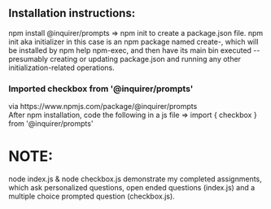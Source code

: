 <h2> Installation instructions:</h2>
<p>npm install @inquirer/prompts => npm init to create a package.json file. npm init aka initializer in this case is an npm package named create-<initializer>, 
  which will be installed by npm help npm-exec, 
  and then have its main bin executed -- presumably creating or updating package.json and running any other initialization-related operations.</p>

  <h3>Imported checkbox from '@inquirer/prompts'</h3>
  via https://www.npmjs.com/package/@inquirer/prompts <br>
After npm installation, code the following in a js file => import { checkbox } from '@inquirer/prompts'

<h1>NOTE:</h1>
node index.js & node checkbox.js demonstrate my completed assignments, which ask personalized questions, open ended questions (index.js) 
and a multiple choice prompted question (checkbox.js).